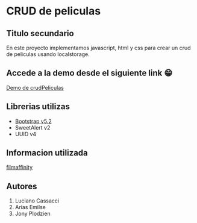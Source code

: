 # CRUD de peliculas
## Titulo secundario

En este proyecto implementamos javascript, html y css para crear un crud de peliculas usando localstorage.

## Accede a la demo desde el siguiente link 😁

[Demo de crudPeliculas](http://127.0.0.1:5500/index.html)

## Librerias utilizas

- [Bootstrap v5.2](https://getbootstrap.com/)
- SweetAlert v2
- UUID v4

## Informacion utilizada

[filmaffinity](https://www.filmaffinity.com/es/film201496.html)

## Autores

1. Luciano Cassacci
1. Arias Emilse
1. Jony Plodzien